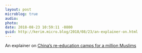 ```yaml
---
layout: post
microblog: true
audio: 
photo: 
date: 2018-08-23 10:59:11 -0800
guid: http://kerim.micro.blog/2018/08/23/an-explainer-on.html
---
```

An explainer on [China’s re-education camps for a million Muslims](https://supchina.com/2018/08/22/xinjiang-explainer-chinas-reeducation-camps-for-a-million-muslims/)
